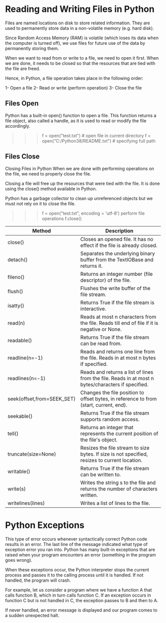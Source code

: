 # Reading and Writing Files in Python

Files are named locations on disk to store related information. They are used to permanently store data in a non-volatile memory (e.g. hard disk).

Since Random Access Memory (RAM) is volatile (which loses its data when the computer is turned off), we use files for future use of the data by permanently storing them.

When we want to read from or write to a file, we need to open it first. When we are done, it needs to be closed so that the resources that are tied with the file are freed.

Hence, in Python, a file operation takes place in the following order:

1- Open a file 
2- Read or write (perform operation) 
3- Close the file  

## Files Open
Python has a built-in open() function to open a file. This function returns a file object, also called a handle, as it is used to read or modify the file accordingly.

>>> f = open("test.txt")    # open file in current directory
>>> f = open("C:/Python38/README.txt")  # specifying full path
## Files Close
Closing Files in Python
When we are done with performing operations on the file, we need to properly close the file.

Closing a file will free up the resources that were tied with the file. It is done using the close() method available in Python.

Python has a garbage collector to clean up unreferenced objects but we must not rely on it to close the file.

>>>f = open("test.txt", encoding = 'utf-8')
 >>>perform file operations
>>>f.close()



| Method |	Description |
| ----------- | ----------- |
close()	| Closes an opened file. It has no effect if the file is already closed.
detach() |	Separates the underlying binary buffer from the TextIOBase and returns it.
fileno() |	Returns an integer number (file descriptor) of the file.
flush() |	Flushes the write buffer of the file stream.
isatty() |	Returns True if the file stream is interactive.
read(n)	| Reads at most n characters from the file. Reads till end of file if it is negative or None.
readable() |	Returns True if the file stream can be read from.
readline(n=-1) |	Reads and returns one line from the file. Reads in at most n bytes if specified.
readlines(n=-1) |	Reads and returns a list of lines from the file. Reads in at most n bytes/characters if specified.
seek(offset,from=SEEK_SET) |	Changes the file position to offset bytes, in reference to from (start, current, end).
seekable() |	Returns True if the file stream supports random access.
tell() |	Returns an integer that represents the current position of the file's object.
truncate(size=None) |	Resizes the file stream to size bytes. If size is not specified, resizes to current location.
writable() |	Returns True if the file stream can be written to.
write(s) |	Writes the string s to the file and returns the number of characters written.
writelines(lines) |	Writes a list of lines to the file.

# Python Exceptions
This type of error occurs whenever syntactically correct Python code results in an error. The last line of the message indicated what type of exception error you ran into.
Python has many built-in exceptions that are raised when your program encounters an error (something in the program goes wrong).

When these exceptions occur, the Python interpreter stops the current process and passes it to the calling process until it is handled. If not handled, the program will crash.

For example, let us consider a program where we have a function A that calls function B, which in turn calls function C. If an exception occurs in function C but is not handled in C, the exception passes to B and then to A.

If never handled, an error message is displayed and our program comes to a sudden unexpected halt.

